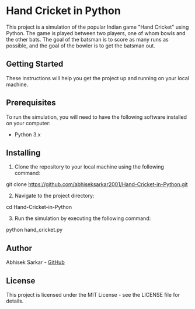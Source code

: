 # Hand Cricket in Python
This project is a simulation of the popular Indian game "Hand Cricket" using Python. The game is played between two players, one of whom bowls and the other bats. The goal of the batsman is to score as many runs as possible, and the goal of the bowler is to get the batsman out.

## Getting Started
These instructions will help you get the project up and running on your local machine.

## Prerequisites
To run the simulation, you will need to have the following software installed on your computer:

* Python 3.x

## Installing
1. Clone the repository to your local machine using the following command:

git clone https://github.com/abhiseksarkar2001/Hand-Cricket-in-Python.git

2. Navigate to the project directory:

cd Hand-Cricket-in-Python

3. Run the simulation by executing the following command:

python hand_cricket.py


## Author
Abhisek Sarkar - [GitHub](https://github.com/abhiseksarkar2001)

## License
This project is licensed under the MIT License - see the LICENSE file for details.
